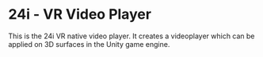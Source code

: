 # 24i - VR Video Player

This is the 24i VR native video player. It creates a videoplayer which can be applied on 3D surfaces in the Unity game engine.